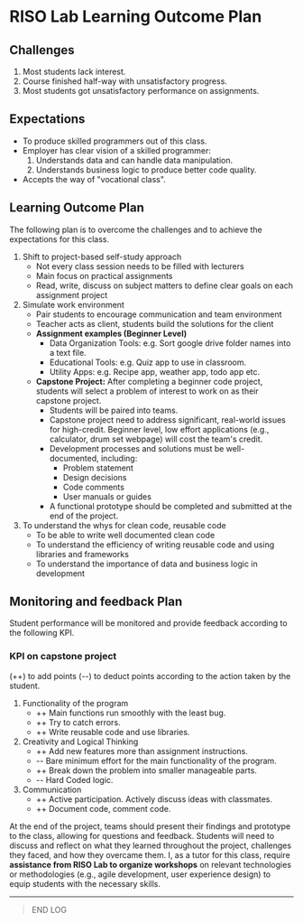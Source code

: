 # RISO Lab Learning Outcome Plan

## Challenges

1. Most students lack interest.
2. Course finished half-way with unsatisfactory progress.
3. Most students got unsatisfactory performance on assignments.

## Expectations

- To produce skilled programmers out of this class.
- Employer has clear vision of a skilled programmer:
    1. Understands data and can handle data manipulation.
    2. Understands business logic to produce better code quality.
- Accepts the way of "vocational class".

## Learning Outcome Plan

The following plan is to overcome the challenges and to achieve the expectations for this class.

1. Shift to project-based self-study approach
    - Not every class session needs to be filled with lecturers
    - Main focus on practical assignments
    - Read, write, discuss on subject matters to define clear goals on each assignment project
2. Simulate work environment
    - Pair students to encourage communication and team environment
    - Teacher acts as client, students build the solutions for the client
    - **Assignment examples (Beginner Level)**
        - Data Organization Tools: e.g. Sort google drive folder names into a text file.
        - Educational Tools: e.g. Quiz app to use in classroom.
        - Utility Apps: e.g. Recipe app, weather app, todo app etc.
    - **Capstone Project:** After completing a beginner code project, students will select a problem of interest to work on as their capstone project.
        - Students will be paired into teams.
        - Capstone project need to address significant, real-world issues for high-credit. Beginner level, low effort applications (e.g., calculator, drum set webpage) will cost the team's credit.
        - Development processes and solutions must be well-documented, including:
            - Problem statement
            - Design decisions
            - Code comments
            - User manuals or guides
        - A functional prototype should be completed and submitted at the end of the project.
3. To understand the whys for clean code, reusable code
    - To be able to write well documented clean code
    - To understand the efficiency of writing reusable code and using libraries and frameworks
    - To understand the importance of data and business logic in development

## Monitoring and feedback Plan

Student performance will be monitored and provide feedback according to the following KPI.

### KPI on capstone project

(++) to add points (--) to deduct points according to the action taken by the student.

1. Functionality of the program
    - ++ Main functions run smoothly with the least bug.
    - ++ Try to catch errors.
    - ++ Write reusable code and use libraries.
2. Creativity and Logical Thinking
    - ++ Add new features more than assignment instructions.
    - -- Bare minimum effort for the main functionality of the program.
    - ++ Break down the problem into smaller manageable parts.
    - -- Hard Coded logic.
3. Communication
    - ++ Active participation. Actively discuss ideas with classmates.
    - ++ Document code, comment code.

At the end of the project, teams should present their findings and prototype to the class, allowing for questions and feedback. Students will need to discuss and reflect on what they learned throughout the project, challenges they faced, and how they overcame them. I, as a tutor for this class, require **assistance from RISO Lab to organize workshops** on relevant technologies or methodologies (e.g., agile development, user experience design) to equip students with the necessary skills.

---

> END LOG
